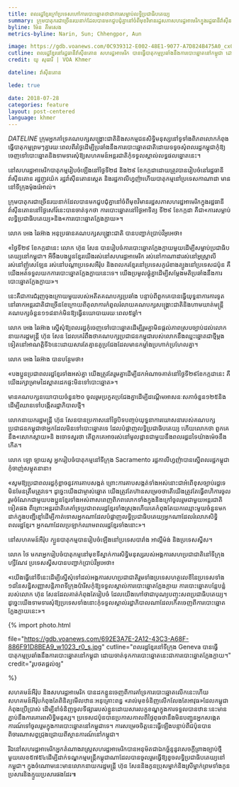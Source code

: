 ```yaml
---
title: ពលរដ្ឋ​ខ្មែរ​ក្រៅ​ប្រទេស​ហៅ​ការបោះឆ្នោត​ថា​ជា​ការសម្លាប់​លទ្ធិប្រជាធិបតេយ្យ​
summary: ក្រុមបាតុករ​ជាច្រើន​រយ​នាក់​ដែល​បាន​មក​ជួបជុំ​គ្នា​នៅ​ចំពីមុខ​វិមាន​រដ្ឋ​សភា​សហរដ្ឋ​អាមេរិក​ក្នុង​រដ្ឋធានី​វ៉ាស៊ីនតោន​នៅ​ថ្ងៃ​សៅរ៍​នេះ​ បាន​ចាត់ទុក​ថា​ ការបោះឆ្នោត​នៅ​ថ្ងៃអាទិត្យ​ ទី​២៩​ ខែកក្កដា​ គឺ​ជា​«ការសម្លាប់​លទ្ធិ​ប្រជាធិបតេយ្យ‍»​ និង​«ការបោះឆ្នោត​ក្លែងក្លាយ‍»។
byline: ម៉ែន គឹមសេង
metrics-byline: Narin, Sun; Chhengpor, Aun

image: https://gdb.voanews.com/0C939312-E002-48E1-9077-A7D824B475A0_cx0_cy9_cw0_w1023_r1_s.jpg
cutline: ពលរដ្ឋខ្មែរនៅរដ្ឋធានីវ៉ាស៊ីនតោន សហរដ្ឋអាមេរិក បានធ្វើបាតុកម្មប្រឆាំងនឹងការបោះឆ្នោតនៅកម្ពុជា ដោយចាត់ទុកការបោះឆ្នោតនេះជាការបោះឆ្នោតក្លែងក្លាយ។ 
credit: យូ សុធារី | VOA Khmer

dateline: វ៉ាស៊ីនតោន

lede: true

date: 2018-07-28
categories: feature
layout: post-centered
language: khmer
---
```



 
$DATELINE$ ក្រុមអ្នកគាំទ្រ​គណបក្ស​សង្គ្រោះ​ជាតិ​ និង​សកម្ម​ជន​សិទ្ធិ​មនុស្សនៅ​ទូទាំង​ពិភពលោក​កំពុង​ធ្វើ​បាតុកម្ម​ព្រមៗ​គ្នា​រយៈពេល​ពីរថ្ងៃ​ ដើម្បីប្រឆាំង​នឹង​ការបោះឆ្នោត​ជាតិ​ដោយ​ទទូច​សុំ​ពលរដ្ឋ​កម្ពុជាកុំ​ឱ្យចេញ​ទៅ​បោះឆ្នោត​ និង​ទាមទារ​សុំ​ឱ្យ​សហគមន៍​អន្តរជាតិ​កុំ​ទទួលស្គាល់​លទ្ធផល​ឆ្នោត​នេះ។​

នៅ​សហរដ្ឋ​អាមេរិក​បាតុកម្ម​រៀបចំ​ឡើង​នៅថ្ងៃទី​២៨​ និង២៩​ ខែកក្កដា ​ដោយ​ត្រូវបានរៀបចំ​នៅ​រដ្ឋធានី​វ៉ាស៊ីនតោន​ រដ្ឋ​ញូវយ៉ក ​រដ្ឋវ៉ាស៊ីនតោនស្តេត ​និង​រដ្ឋកាលីហ្វញ៉ា​ ហើយ​បាតុកម្ម​នៅ​ប្រទេស​កាណាដា ​មាន​នៅ​ទីក្រុង​ម៉ុងរ៉េអាល់។

ក្រុមបាតុករ​ជាច្រើន​រយ​នាក់​ដែល​បាន​មក​ជួបជុំ​គ្នា​នៅ​ចំពីមុខ​វិមាន​រដ្ឋ​សភា​សហរដ្ឋ​អាមេរិក​ក្នុង​រដ្ឋធានី​វ៉ាស៊ីនតោន​នៅ​ថ្ងៃ​សៅរ៍​នេះ​ បាន​ចាត់ទុក​ថា​ ការបោះឆ្នោត​នៅ​ថ្ងៃអាទិត្យ​ ទី​២៩​ ខែកក្កដា​ គឺ​ជា​«ការសម្លាប់​លទ្ធិ​ប្រជាធិបតេយ្យ‍»​ និង​«ការបោះឆ្នោត​ក្លែងក្លាយ‍»។

លោក​ អេង ឆៃអ៊ាង ​អនុប្រធាន​គណបក្ស​សង្គ្រោះ​ជាតិ​ បាន​បញ្ជាក់​ប្រាប់​វីអូអេ​ថា៖​

«ថ្ងៃទី​២៩​ ខែកក្កដា​នេះ​ លោក ហ៊ុន សែន​ បាន​រៀបចំ​ការបោះឆ្នោត​ក្លែងក្លាយ​មួយ​ ដើម្បី​សម្លាប់​ប្រជាធិប​តេយ្យ​នៅ​កម្ពុជា។ អីចឹង​បងប្អូន​ខ្មែរ​យើង​រស់នៅ​សហរដ្ឋ​អាមេរិក​ រស់នៅកាណាដា​ រស់នៅ​អូស្រ្តាលី ​រស់នៅ​ញ៉ូសេឡែន​ រស់នៅ​បណ្តា​ប្រទេស​អឺរ៉ុប​ និង​ពលករ​ខ្មែរ​នៅ​ប្រទេស​កូរ៉េ​ខាងត្បូង​ នៅ​ប្រទេស​ជប៉ុន​ គឺ​យើង​អត់​ទទួល​យក​ការ​បោះឆ្នោត​ក្លែង​ក្លាយ​នេះ​ទេ​។ យើង​ប្រមូលផ្តុំ​គ្នា​ដើម្បី​សម្តែង​មតិ​ប្រឆាំង​នឹង​ការបោះឆ្នោត​ក្លែងក្លាយ‍»។






នេះ​គឺជា​ការ​ជំរុញ​ចុងក្រោយ​មួយ​របស់​អតីត​គណបក្ស​ប្រឆាំង បន្ទាប់​ពី​ពួកគេ​បាន​ធ្វើ​យុទ្ធនាការការទូត​នៅ​ឆាក​អន្តរជាតិ​ជាច្រើន​ខែ​ ក្រោយពី​តុលាការ​កំពូល​រំលាយ​គណបក្ស​សង្គ្រោះ​ជាតិ​និង​ហាមឃាត់​មន្ត្រី​គណបក្ស​ចំនួន​១១៨នាក់​ មិន​ឱ្យ​ធ្វើ​នយោបាយ​រយៈ​ពេល​៥ឆ្នាំ។

លោក​ អេង ឆៃអ៊ាង​ ស្នើសុំ​ឱ្យ​ពលរដ្ឋ​កុំ​ចេញ​ទៅបោះឆ្នោត​ ដើម្បី​រួមគ្នា​មិនផ្តល់ភាព​ស្របច្បាប់​ដល់​លោក​នាយករដ្ឋ​មន្ត្រី ហ៊ុន សែន​ ដែល​គេ​រំពឹង​ថា ​គណបក្ស​ប្រជាជន​កម្ពុជា​របស់​លោក​នឹង​ឈ្នះឆ្នោត​ជាថ្មី​ម្តង​ទៀត​នៅ​អាណត្តិ​ទី​៦​នេះ​ ដោយសារ​តែ​គ្មាន​គូប្រជែង​ដែល​មាន​កម្លាំង​ប្រហាក់​ប្រហែល​គ្នា។

លោក​ អេង ឆៃ​អ៊ាង​ បាន​បន្ថែម​ថា៖

«បងប្អូន​ប្រជា​ពលរដ្ឋ​ខ្មែរ​ទាំងអស់គ្នា​ យើង​ត្រូវ​តែ​រួមគ្នា​ដើម្បី​ដកអំណាច​គាត់​នៅថ្ងៃទី​២៩​ ខែកក្កដា​នេះ​ គឺ​យើង​រក្សា​ម្រាមដៃ​ស្អាត​ដេកផ្ទះ​មិន​ទៅ​បោះឆ្នោត‍»។

​មាន​គណបក្ស​នយោបាយចំនួន​២០ ​ចូលរួមប្រកួត​ប្រជែងគ្នា ​ដើម្បី​ដណ្តើម​អាសនៈ​សភា​ចំនួន​១២៥​និង​ដើម្បី​ឈាន​ទៅ​បង្កើត​រដ្ឋាភិបាល​ថ្មី។

លោក​នាយក​រដ្ឋមន្ត្រី​ ហ៊ុន សែន ​បាន​ប្រកាស​នៅថ្ងៃ​បិទបញ្ចប់​យុទ្ធនាការ​ឃោសនា​របស់​គណបក្ស​ប្រជាជន​កម្ពុជា​ថា ​អ្នកដែល​មិន​ទៅបោះឆ្នោត​ទេ​ ដែល​បំផ្លាញ​លទ្ធិ​ប្រជាធិបតេយ្យ​ ហើយ​លោក​ថា​ ពួកគេ​នឹង​«សោកស្តាយ‍»​និ ង​ចោទសួរ​ថា​ តើ​ពួកគេ​អាចរស់នៅ​មូលដ្ឋាន​ជាមួយ​នឹង​ពលរដ្ឋ​ដទៃ​យ៉ាងម៉េច​នឹង​កើត។

លោក​ ឡោ ឡាយសូ ​អ្នករៀបចំ​បាតុកម្ម​នៅ​ទីក្រុង​ Sacramento ​រដ្ឋកាលីហ្វញ៉ា​ បាន​ស្នើពលរដ្ឋ​កម្ពុជា​កុំ​ចាញ់​សម្លុត​នានា​៖

«សូម​ឱ្យ​ប្រជាពលរដ្ឋ​កុំ​ខ្លាច​នូវ​ការគាប​សង្កត់​ ព្រោះ​ការគាប​សង្កត់​ទាំងអស់​នោះ​ ជា​អំពើ​ខុសច្បាប់​រដ្ឋ​ទេ​ មិនមែន​ត្រឹមត្រូវ​ទេ​។ ដូច្នេះ​យើង​ជា​ម្ចាស់​ឆ្នោត​ យើង​ត្រូវ​តែ​ហ៊ាន​សម្រេច​ថា​ តើ​យើង​ត្រូវ​តែ​ធ្វើ​ពហិការ​ចូលរួម​ចំណែក​ជាមួយ​បងប្អូន​ខ្មែរ​ទាំងអស់​ពាស​ពេញ​ពិភព​លោក​ទាំងក្នុង​ និងក្រៅ​ចូលរួម​ជាមួយ​អន្តរជាតិ​ទៀត​ផង​ ពីព្រោះ​អន្តរជាតិ​គេ​គាំទ្រ​ប្រជាពលរដ្ឋ​ខ្មែរ​ទាំងស្រុង​ ហើយ​គេ​កំពុង​តែ​យក​ឈ្មោះ​មួយ​ចំនួន​មក​ដាក់​ក្នុង​បញ្ជី​ខ្មៅ​ដើម្បី​កាត់​ទោស​អ្នក​ណា​ដែល​បំផ្លាញ​លទ្ធិ​ប្រជាធិបតេយ្យ​អ្នកណា​ដែល​រំលោភសិទ្ធិ​ពលរដ្ឋ​ខ្មែរ​។ អ្នកណា​ដែល​ប្រឡាក់​ឈាម​ពលរដ្ឋ​ខ្មែរ​ទាំងនោះ‍»។

នៅ​សហគមន៍​អឺរ៉ុប​ ក្បួន​បាតុកម្ម​បានរៀបចំឡើង​នៅ​ប្រទេស​បារាំង ​អាល្លឺម៉ង់ និង​ប្រទេស​ស្វីស។

លោក​ ថៃ មករា​ អ្នករៀបចំ​បាតុកម្ម​នៅមុខ​ទីស្នាក់ការសិទ្ធិមនុស្ស​របស់​អង្គការ​សហប្រជាជាតិ​នៅ​ទីក្រុង​ហ្សឺណែវ ​ប្រទេស​ស្វីស​ បាន​បញ្ជាក់​ប្រាប់​វីអូអេ​ថា៖

«យើង​ធ្វើ​នៅ​ទីនេះ​ ដើម្បី​ស្នើសុំ​ទៅដល់​អង្គការ​សហ​ប្រជាជាតិ​រួមទាំង​ប្រទេស​ហត្ថលេខី​នៃ​ប្រទេស​ទាំង​១៨​នៃ​សន្ធិសញ្ញា​សន្តិភាព​ទីក្រុង​ប៉ារីស ​កុំ​ឱ្យ​ទទួល​ស្គាល់​ការបោះឆ្នោត​ក្លែង​ក្លាយ​ ការបោះឆ្នោត​បន្លែ​បន្លំ​របស់​លោក​ ហ៊ុន សែន​ ដែល​គាត់​កំពុងតែ​រៀបចំ​ ដែល​យើង​ហៅ​ថា​ជា​បុណ្យ​បញ្ចុះសព​ប្រជាធិបតេយ្យ។ ដូច្នេះ​ យើង​ទាម​ទារ​សុំ​ឱ្យ​ប្រទេស​ទាំងនោះ ​កុំ​ទទួលស្គាល់​រដ្ឋាភិបាល​ណា​ដែល​កើត​ចេញ​ពីការ​បោះឆ្នោត​ក្លែង​ក្លាយ​នេះ‍»។





{% import photo.html

file="https://gdb.voanews.com/692E3A7E-2A12-43C3-A68F-886F91D8BEA9_w1023_r0_s.jpg"
cutline="ពលរដ្ឋខ្មែរនៅទីក្រុង Geneva បានធ្វើបាតុកម្មប្រឆាំងនឹងការបោះឆ្នោតនៅកម្ពុជា ដោយចាត់ទុកការបោះឆ្នោតនេះជាការបោះឆ្នោតក្លែងក្លាយ។"
credit="រូបថតផ្តល់ឲ្យ"

%}



សហគមន៍​អឺរ៉ុប​ និង​សហរដ្ឋ​អាមេរិក​ បាន​ដកខ្លួន​ចេញ​ពី​ការគាំទ្រ​ការបោះឆ្នោត​លើកនេះ​ ហើយ​សហគមន៍​អឺរ៉ុប​កំពុងតែ​ពិនិត្យ​មើល​ឋានៈ​អនុគ្រោះពន្ធ​ «រាល់មុខ​ទំនិញ​លើកលែង​តែ​អាវុធ‍» ​ដែល​កម្ពុជា​កំពុង​ប្រើប្រាស់​ ដើម្បី​នាំ​ទំនិញ​ចូល​ទីផ្សា​រ​របស់​ខ្លួន​ ដោយសារ​លក្ខខណ្ឌ​ក្នុងការ​ទទួល​បាន​ឋានៈ​នេះ​មានភ្ជាប់​នឹង​ការគោរព​សិទ្ធិ​មនុស្ស។ ប្រទេស​ជប៉ុន​បាន​ប្រកាស​កាលពីថ្ងៃពុធ​ថា​ នឹង​មិន​បញ្ជូន​អ្នកសង្កេតការណ៍ទៅចូលរួម​ក្នុងការបោះឆ្នោត​នៅ​កម្ពុជា​ទេ។ ​ការសម្រេចចិត្តនេះ​ធ្វើឡើង​ បន្ទាប់​ពី​ជប៉ុន​បាន​ពិចារណា​សព្វ​ជ្រុង​ជ្រោយពី​ស្ថានការណ៍​នៅ​កម្ពុជា។ ​

រីឯ​នៅ​សហរដ្ឋ​អាមេរិក​ អ្នកតំណាងរាស្ត្រ​សហរដ្ឋ​អាមេរិក​បាន​អនុម័ត​ជា​ឯកច្ឆ័ន្ទ​នូវ​សេចក្តី​ព្រាង​ច្បាប់​ថ្មីមួយ​លេខ​៥៧៥៤​ ដើម្បី​ដាក់​ទណ្ឌកម្ម​មន្ត្រី​កម្ពុជា​ណា​ដែល​បានចូលរួម​ធ្វើ​ឱ្យ​ខូច​លទ្ធិ​ប្រជាធិបតេយ្យ​នៅ​កម្ពុជា។ ក្នុង​ចំណោម​នេះ​មាន​លោក​នាយករដ្ឋ​មន្ត្រី​ ហ៊ុន សែន​ និង​កូន​ប្រុស​ម្នាក់​និង​ស្រីម្នាក់​ព្រមទាំង​កូនប្រសារ​និង​ក្មួយ​ប្រសារ​ផងដែរ៕